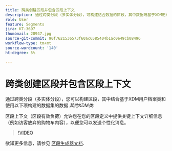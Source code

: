 ```yaml
---
title: 跨类创建区段并包含区段上下文
description: 通过跨类分段（多实体分段），可构建结合数据的区段，其中数据既基于XDM用户档案类，又使用其他XDM类构建的数据集。 区段上下文（区段有效负荷）允许您在您的区段定义中提供关键上下文详细信息（例如访客放弃的购物车内容），以便您可以发送个性化消息。
role: User
feature: Segments
jira: KT-3697
thumbnail: 28947.jpg
source-git-commit: 90f7621536573f60ac6585404b1ac0e49cb08496
workflow-type: tm+mt
source-wordcount: '140'
ht-degree: 5%

---
```



# 跨类创建区段并包含区段上下文

通过跨类分段（多实体分段），您可以构建区段，其中结合基于XDM用户档案类和使用以下项构建的数据集的数据 *其他XDM类*.

区段上下文（区段有效负荷）允许您在您的区段定义中提供关键上下文详细信息（例如访客放弃的购物车内容），以便您可以发送个性化消息。
>[!VIDEO](https://video.tv.adobe.com/v/28947?quality=12&learn=on)

欲知更多信息，请参见 [区段生成器文档](https://experienceleague.adobe.com/docs/experience-platform/segmentation/ui/segment-builder.html).

